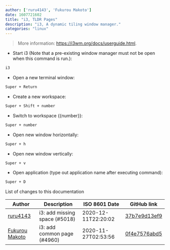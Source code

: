 ```yaml
---
author: ['ruru4143', 'Fukurou Makoto']
date: 1607721602
title: "i3, TLDR Pages"
description: "i3, A dynamic tiling window manager."
categories: "linux"
---
```

> More information: <https://i3wm.org/docs/userguide.html>.

- Start i3 (Note that a pre-existing window manager must not be open when this command is run.):

```bash
i3
```

- Open a new terminal window:

```bash
Super + Return
```

- Create a new workspace:

```bash
Super + Shift + number
```

- Switch to workspace {{number}}:

```bash
Super + number
```

- Open new window horizontally:

```bash
Super + h
```

- Open new window vertically:

```bash
Super + v
```

- Open application (type out application name after executing command):

```bash
Super + D
```
List of changes to this documentation


Author | Description | ISO 8601 Date | GitHub link
------|-----|-----|-----
[ruru4143](mailto:37406068+ruru4143@users.noreply.github.com) | i3: add missing space (#5018) | 2020-12-11T22:20:02 | [37b7e9d13ef9](https://github.com/tldr-pages/tldr/commit/37b7e9d13ef99e6490ff63eac00988a54e8e5420)
[Fukurou Makoto](mailto:66639510+FukurouMakoto@users.noreply.github.com) | i3: add common page (#4960) | 2020-11-27T02:53:56 | [0f4e7576abd5](https://github.com/tldr-pages/tldr/commit/0f4e7576abd57e7a6ddb19572a03f93a10f0f7de)


